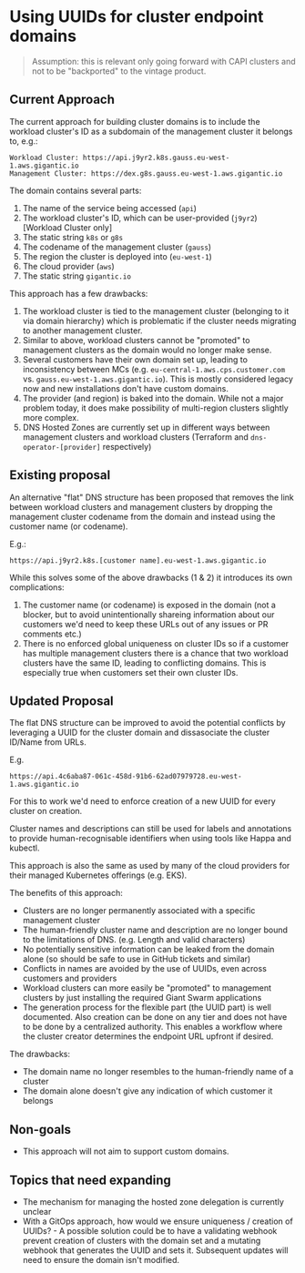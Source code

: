 # Using UUIDs for cluster endpoint domains

> Assumption: this is relevant only going forward with CAPI clusters and not to be "backported" to the vintage product.

## Current Approach

The current approach for building cluster domains is to include the workload cluster's ID as a subdomain of the management cluster it belongs to, e.g.:

```
Workload Cluster: https://api.j9yr2.k8s.gauss.eu-west-1.aws.gigantic.io
Management Cluster: https://dex.g8s.gauss.eu-west-1.aws.gigantic.io
```

The domain contains several parts:

1. The name of the service being accessed (`api`)
2. The workload cluster's ID, which can be user-provided (`j9yr2`) [Workload Cluster only]
3. The static string `k8s` or `g8s`
4. The codename of the management cluster (`gauss`)
5. The region the cluster is deployed into (`eu-west-1`)
6. The cloud provider (`aws`)
7. The static string `gigantic.io`

This approach has a few drawbacks:

1. The workload cluster is tied to the management cluster (belonging to it via domain hierarchy) which is problematic if the cluster needs migrating to another management cluster.
2. Similar to above, workload clusters cannot be "promoted" to management clusters as the domain would no longer make sense.
3. Several customers have their own domain set up, leading to inconsistency between MCs (e.g. `eu-central-1.aws.cps.customer.com` vs. `gauss.eu-west-1.aws.gigantic.io`). This is mostly considered legacy now and new installations don't have custom domains.
4. The provider (and region) is baked into the domain. While not a major problem today, it does make possibility of multi-region clusters slightly more complex.
5. DNS Hosted Zones are currently set up in different ways between management clusters and workload clusters (Terraform and `dns-operator-[provider]` respectively)

## Existing proposal

An alternative "flat" DNS structure has been proposed that removes the link between workload clusters and management clusters by dropping the management cluster codename from the domain and instead using the customer name (or codename).

E.g.:

```
https://api.j9yr2.k8s.[customer name].eu-west-1.aws.gigantic.io
```

While this solves some of the above drawbacks (1 & 2) it introduces its own complications:

1. The customer name (or codename) is exposed in the domain (not a blocker, but to avoid unintentionally shareing information about our customers we'd need to keep these URLs out of any issues or PR comments etc.)
2. There is no enforced global uniqueness on cluster IDs so if a customer has multiple management clusters there is a chance that two workload clusters have the same ID, leading to conflicting domains. This is especially true when customers set their own cluster IDs.

## Updated Proposal

The flat DNS structure can be improved to avoid the potential conflicts by leveraging a UUID for the cluster domain and dissasociate the cluster ID/Name from URLs.

E.g.

```
https://api.4c6aba87-061c-458d-91b6-62ad07979728.eu-west-1.aws.gigantic.io
```

For this to work we'd need to enforce creation of a new UUID for every cluster on creation.

Cluster names and descriptions can still be used for labels and annotations to provide human-recognisable identifiers when using tools like Happa and kubectl.

This approach is also the same as used by many of the cloud providers for their managed Kubernetes offerings (e.g. EKS).

The benefits of this approach:

* Clusters are no longer permanently associated with a specific management cluster
* The human-friendly cluster name and description are no longer bound to the limitations of DNS. (e.g. Length and valid characters)
* No potentially sensitive information can be leaked from the domain alone (so should be safe to use in GitHub tickets and similar)
* Conflicts in names are avoided by the use of UUIDs, even across customers and providers
* Workload clusters can more easily be "promoted" to management clusters by just installing the required Giant Swarm applications
* The generation process for the flexible part (the UUID part) is well documented. Also creation can be done on any tier and does not have to be done by a centralized authority. This enables a workflow where the cluster creator determines the endpoint URL upfront if desired.

The drawbacks:

* The domain name no longer resembles to the human-friendly name of a cluster
* The domain alone doesn't give any indication of which customer it belongs

## Non-goals

* This approach will not aim to support custom domains.

## Topics that need expanding

* The mechanism for managing the hosted zone delegation is currently unclear
* With a GitOps approach, how would we ensure uniqueness / creation of UUIDs? - A possible solution could be to have a validating webhook prevent creation of clusters with the domain set and a mutating webhook that generates the UUID and sets it. Subsequent updates will need to ensure the domain isn't modified.
